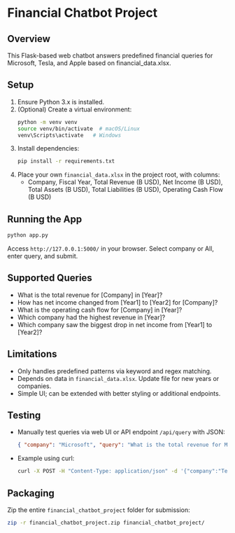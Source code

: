 
# Financial Chatbot Project

## Overview
This Flask-based web chatbot answers predefined financial queries for Microsoft, Tesla, and Apple based on financial_data.xlsx.

## Setup
1. Ensure Python 3.x is installed.
2. (Optional) Create a virtual environment:
   ```bash
   python -m venv venv
   source venv/bin/activate  # macOS/Linux
   venv\Scripts\activate   # Windows
   ```
3. Install dependencies:
   ```bash
   pip install -r requirements.txt
   ```
4. Place your own `financial_data.xlsx` in the project root, with columns:
   - Company, Fiscal Year, Total Revenue (B USD), Net Income (B USD), Total Assets (B USD), Total Liabilities (B USD), Operating Cash Flow (B USD)

## Running the App
```bash
python app.py
```
Access `http://127.0.0.1:5000/` in your browser. Select company or All, enter query, and submit.

## Supported Queries
- What is the total revenue for [Company] in [Year]?
- How has net income changed from [Year1] to [Year2] for [Company]?
- What is the operating cash flow for [Company] in [Year]?
- Which company had the highest revenue in [Year]?
- Which company saw the biggest drop in net income from [Year1] to [Year2]?

## Limitations
- Only handles predefined patterns via keyword and regex matching.
- Depends on data in `financial_data.xlsx`. Update file for new years or companies.
- Simple UI; can be extended with better styling or additional endpoints.

## Testing
- Manually test queries via web UI or API endpoint `/api/query` with JSON:
  ```json
  { "company": "Microsoft", "query": "What is the total revenue for Microsoft in 2024?" }
  ```
- Example using curl:
  ```bash
  curl -X POST -H "Content-Type: application/json" -d '{"company":"Tesla","query":"Which company had the highest revenue in 2023?"}' http://127.0.0.1:5000/api/query
  ```

## Packaging
Zip the entire `financial_chatbot_project` folder for submission:
```bash
zip -r financial_chatbot_project.zip financial_chatbot_project/
```

